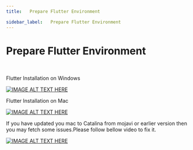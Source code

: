 ```yaml
---
title:   Prepare Flutter Environment

sidebar_label:   Prepare Flutter Environment
---
```


# Prepare Flutter Environment

&nbsp;




Flutter Installation on Windows


[![IMAGE ALT TEXT HERE](https://img.youtube.com/vi/fDnqXmLSqtg/0.jpg)](https://www.youtube.com/watch?v=fDnqXmLSqtg)


Flutter Installation on Mac

[![IMAGE ALT TEXT HERE](https://img.youtube.com/vi/Dak3912YhYk/0.jpg)](https://www.youtube.com/watch?v=Dak3912YhYk)

If you have updated you mac to Catalina from mojavi or earlier version then you may fetch some issues.Please follow bellow video to fix it.


[![IMAGE ALT TEXT HERE](https://img.youtube.com/vi/ZwUGHiroGBo/0.jpg)](https://www.youtube.com/watch?v=ZwUGHiroGBo)
